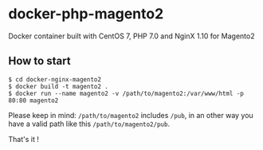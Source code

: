 # docker-php-magento2
Docker container built with CentOS 7, PHP 7.0 and NginX 1.10 for Magento2

## How to start
```
$ cd docker-nginx-magento2
$ docker build -t magento2 .
$ docker run --name magento2 -v /path/to/magento2:/var/www/html -p 80:80 magento2
```

Please keep in mind: `/path/to/magento2` includes `/pub`, in an other way you have a valid path like this `/path/to/magento2/pub`.

That's it !